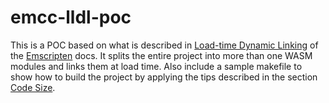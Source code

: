 
# emcc-lldl-poc

This is a POC based on what is described in [Load-time Dynamic Linking](https://emscripten.org/docs/compiling/Dynamic-Linking.html?highlight=static%20linking#load-time-dynamic-linking) of the [Emscripten](https://emscripten.org/) docs.
It splits the entire project into more than one WASM modules and links them at load time.
Also include a sample makefile to show how to build the project by applying the tips described in the section [Code Size](https://emscripten.org/docs/compiling/Dynamic-Linking.html?highlight=static%20linking#code-size).